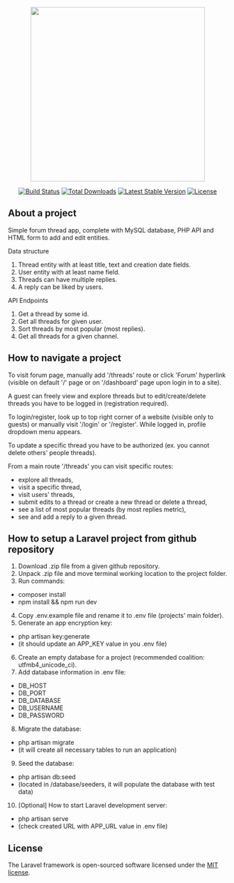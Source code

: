 <p align="center"><a href="https://laravel.com" target="_blank"><img src="https://raw.githubusercontent.com/laravel/art/master/logo-lockup/5%20SVG/2%20CMYK/1%20Full%20Color/laravel-logolockup-cmyk-red.svg" width="400"></a></p>

<p align="center">
<a href="https://travis-ci.org/laravel/framework"><img src="https://travis-ci.org/laravel/framework.svg" alt="Build Status"></a>
<a href="https://packagist.org/packages/laravel/framework"><img src="https://poser.pugx.org/laravel/framework/d/total.svg" alt="Total Downloads"></a>
<a href="https://packagist.org/packages/laravel/framework"><img src="https://poser.pugx.org/laravel/framework/v/stable.svg" alt="Latest Stable Version"></a>
<a href="https://packagist.org/packages/laravel/framework"><img src="https://poser.pugx.org/laravel/framework/license.svg" alt="License"></a>
</p>

## About a project

Simple forum thread app, complete with MySQL database, PHP API and HTML form to add and edit entities.

Data structure
1. Thread entity with at least title, text and creation date fields.
2. User entity with at least name field.
3. Threads can have multiple replies.
4. A reply can be liked by users.

API Endpoints
1. Get a thread by some id.
2. Get all threads for given user.
3. Sort threads by most popular (most replies).
4. Get all threads for a given channel.

## How to navigate a project

To visit forum page, manually add '/threads' route or click 'Forum' hyperlink (visible on default '/' page or on '/dashboard' page upon login in to a site).

A guest can freely view and explore threads but to edit/create/delete threads you have to be logged in (registration required).

To login/register, look up to top right corner of a website (visible only to guests) or manually visit '/login' or '/register'. While logged in, profile dropdown menu appears. 

To update a specific thread you have to be authorized (ex. you cannot delete others' people threads).

From a main route '/threads' you can visit specific routes:
- explore all threads,
- visit a specific thread,
- visit users' threads,
- submit edits to a thread or create a new thread or delete a thread,
- see a list of most popular threads (by most replies metric),
- see and add a reply to a given thread.

## How to setup a Laravel project from github repository

1. Download .zip file from a given github repository.
2. Unpack .zip file and move terminal working location to the project folder.
3. Run commands:
- composer install
- npm install && npm run dev
4. Copy .env.example file and rename it to .env file (projects' main folder).
5. Generate an app encryption key:
- php artisan key:generate
- (it should update an APP_KEY value in you .env file) 
6. Create an empty database for a project (recommended coalition: utfmb4_unicode_ci).
7. Add database information in .env file:
- DB_HOST
- DB_PORT
- DB_DATABASE
- DB_USERNAME
- DB_PASSWORD
8. Migrate the database:
- php artisan migrate
- (it will create all necessary tables to run an application)
9. Seed the database:
- php artisan db:seed
- (located in /database/seeders, it will populate the database with test data)
10. [Optional] How to start Laravel development server:
- php artisan serve
- (check created URL with APP_URL value in .env file)

## License

The Laravel framework is open-sourced software licensed under the [MIT license](https://opensource.org/licenses/MIT).
